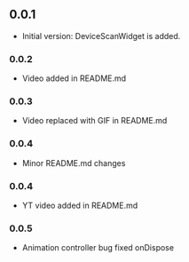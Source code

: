 ## 0.0.1

* Initial version: DeviceScanWidget is added.

### 0.0.2

* Video added in README.md

### 0.0.3

* Video replaced with GIF in README.md

### 0.0.4

* Minor README.md changes

### 0.0.4

* YT video added in README.md

### 0.0.5

* Animation controller bug fixed onDispose

